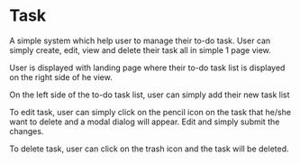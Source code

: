 # Task

A simple system which help user to manage their to-do task. User can simply create, edit, view and delete their task all in simple 1 page view.

User is displayed with landing page where their to-do task list is displayed on the right side of he view.

On the left side of the to-do task list, user can simply add their new task list

To edit task, user can simply click on the pencil icon on the task that he/she want to delete and a modal dialog will appear. Edit and simply submit the changes.

To delete task, user can click on the trash icon and the task will be deleted.
